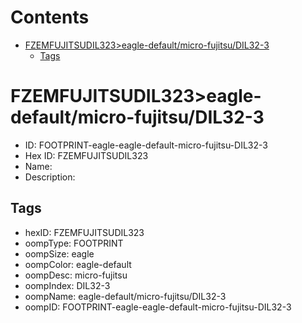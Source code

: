 



Contents
========

* [FZEMFUJITSUDIL323>eagle-default/micro-fujitsu/DIL32-3](#fzemfujitsudil323eagle-defaultmicro-fujitsudil32-3)
	* [Tags](#tags)

# FZEMFUJITSUDIL323>eagle-default/micro-fujitsu/DIL32-3

- ID: FOOTPRINT-eagle-eagle-default-micro-fujitsu-DIL32-3
- Hex ID: FZEMFUJITSUDIL323
- Name: 
- Description: 

## Tags

- hexID: FZEMFUJITSUDIL323
- oompType: FOOTPRINT
- oompSize: eagle
- oompColor: eagle-default
- oompDesc: micro-fujitsu
- oompIndex: DIL32-3
- oompName: eagle-default/micro-fujitsu/DIL32-3
- oompID: FOOTPRINT-eagle-eagle-default-micro-fujitsu-DIL32-3
